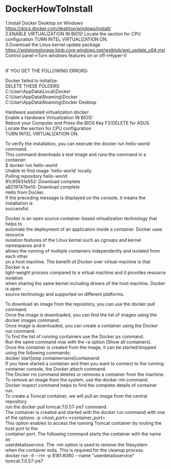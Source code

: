 # DockerHowToInstall
1.Install Docker Desktop on Windows <br/>
https://docs.docker.com/desktop/windows/install/ <br/>
2.ENABLE VIRTUALIZATION IN BIOS! Locate the section for CPU configuration TURN INTEL VIRTUALIZATION ON.  <br/>
3.Download the Linux kernel update package <br/>
https://wslstorestorage.blob.core.windows.net/wslblob/wsl_update_x64.msi <br/>
Control panel->Turn windows features on or off->Hyper-V <br/>

<br/>
IF YOU GET THE FOLLOWING ERRORS: <br/> 

Docker failed to initialize: <br/>
DELETE THESE FOLDERS: <br/> 
C:\User\AppData\Local\Docker <br/>
C:\User\AppData\Roaming\Docker <br/> 
C:\User\AppData\Roaming\Docker Desktop  <br/>

Hardware assisted virtualization docker: <br/>
Enable a Hardware Virtualization IN BIOS! <br/> 
Reboot your Computer and Press the BIOS Key F2/DELETE for ASUS <br/>
Locate the section for CPU configuration <br/>
TURN INTEL VIRTUALIZATION ON. <br/>

To verify the installation, you can execute the docker run hello-world command. <br/>
This command downloads a test image and runs the command in a container: <br/>
$ docker run hello-world <br/>
Unable to find image 'hello-world' locally <br/>
Pulling repository hello-world <br/>
91c95931e552: Download complete  <br/>
a8219747be10: Download complete  <br/>
Hello from Docker. <br/>
If the preceding message is displayed on the console, it means the installation is <br/>
successful. <br/>

Docker is an open source container-based virtualization technology that helps to   <br/>
automate the deployment of an application inside a container. Docker uses resource   <br/>
isolation features of the Linux kernel such as cgroups and kernel namespaces and it  <br/>
allows the running of multiple containers independently and isolated from each other  <br/>
on a host machine. The benefit of Docker over virtual machine is that Docker is a  <br/>
light-weight process compared to a virtual machine and it provides resource isolation  <br/>
when sharing the same kernel including drivers of the host machine. Docker is open  <br/>
source technology and supported on different platforms.  <br/>

To download an image from the repository, you can use the docker pull <image name> command.  <br/>
Once the image is downloaded, you can find the list of images using the docker images command. <br/>
Once image is downloaded, you can create a container using the Docker run command. <br/>
To find the list of running containers use the Docker ps command. <br/>
Run the same command now with the –a option (Show all containers). <br/>
Once the container is created from the image, it can be started/stopped using the following commands: <br/>
docker start|stop containername|containerid <br/>
If you have started a container and then you want to connect to the running container console, the Docker attach command. <br/>
The Docker rm command deletes or removes a container from the machine. <br/>
To remove an image from the system, use the docker rmi command. <br/>
Docker inspect command helps to find the complete details of container run. <br/>
To create a Tomcat container, we will pull an image from the central repository   <br/>
run the docker pull tomcat:7.0.57-jre7 command.  <br/>
The container is created and started with the docker run command with one of the options -p <host_port>:<container_port>.  <br/>
This option enables to access the running Tomcat container by routing the host port to the   <br/>
container port. The following command starts the container with the name as   <br/>
userdetailsservice. The –rm option is used to remove the filesystem  <br/>
when the container exits. This is required for the cleanup process. <br/>
docker run -it --rm -p 8181:8080 --name "userdetailsservice" tomcat:7.0.57-jre7  <br/> 
